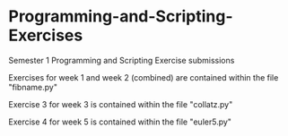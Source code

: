 # Programming-and-Scripting-Exercises
Semester 1 Programming and Scripting Exercise submissions

Exercises for week 1 and week 2 (combined) are contained within the file "fibname.py"

Exercise 3 for week 3 is contained within the file "collatz.py"

Exercise 4 for week 5 is contained within the file "euler5.py"
